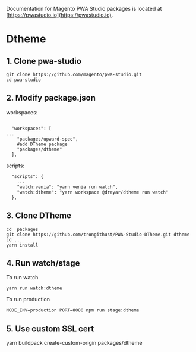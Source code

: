 Documentation for Magento PWA Studio packages is located at [https://pwastudio.io](https://pwastudio.io).
# Dtheme
## 1. Clone pwa-studio
```
git clone https://github.com/magento/pwa-studio.git
cd pwa-studio
```

## 2. Modify package.json

workspaces:
```

  "workspaces": [
...
    "packages/upward-spec",
    #add DTheme package
    "packages/dtheme"
  ],

```

scripts:

```
  "scripts": {
	...
    "watch:venia": "yarn venia run watch",
    "watch:dtheme": "yarn workspace @dreyar/dtheme run watch"
  },
```
## 3. Clone DTheme
```
cd  packages
git clone https://github.com/trongithust/PWA-Studio-DTheme.git dtheme
cd ..
yarn install
```
## 4. Run watch/stage
To run watch
```
yarn run watch:dtheme
```
To run production
```
NODE_ENV=production PORT=8080 npm run stage:dtheme
```

## 5. Use custom SSL cert
yarn buildpack create-custom-origin packages/dtheme
```
